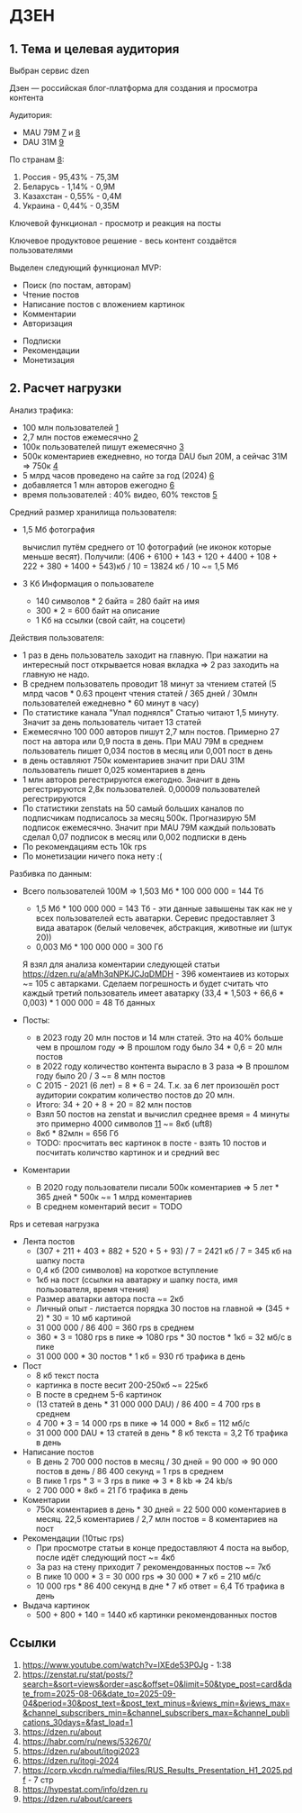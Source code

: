 # ДЗЕН

## 1. Тема и целевая аудитория

Выбран сервис dzen

Дзен — российская блог-платформа для создания и просмотра контента

Аудитория:
- MAU 79M [7] и [8]
- DAU 31M [9]

По странам [8]:
1. Россия - 95,43% - 75,3М
2. Беларусь - 1,14% - 0,9М
3. Казахстан - 0,55% - 0,4М
4. Украина - 0,44% - 0,35М

Ключевой функционал - просмотр и реакция на посты

Ключевое продуктовое решение - весь контент создаётся пользователями

Выделен следующий функционал MVP:
- Поиск (по постам, авторам)
- Чтение постов
- Написание постов с вложением картинок
- Комментарии
- Авторизация
+ Подписки
+ Рекомендации
+ Монетизация

## 2. Расчет нагрузки

Анализ трафика:

- 100 млн пользователей [1]
- 2,7 млн постов ежемесячно [2]
- 100к пользователей пишут ежемесячно [3]
- 500к коментариев ежедневно, но тогда DAU был 20М, а сейчас 31М => 750к [4]
- 5 млрд часов проведено на сайте за год (2024) [6]
- добавляется 1 млн авторов ежегодно [6]
- время пользователей : 40% видео, 60% текстов [5]

Средний размер хранилища пользователя:
- 1,5 Мб фотография

  вычислил путём среднего от 10 фотографий (не иконок которые меньше весят). Получили: (406 + 6100 + 143 + 120 + 4400 + 108 + 222 + 380 + 1400 + 543)кб / 10 = 13824 кб / 10 ~= 1,5 Мб

- 3 Кб Информация о пользователе
  - 140 символов * 2 байта = 280 байт на имя
  - 300 * 2 = 600 байт на описание
  - 1 Кб на ссылки (свой сайт, на соцсети)

Действия пользователя:

- 1 раз в день пользователь заходит на главную. При нажатии на интересный пост открывается новая вкладка => 2 раз заходить на главную не надо.
- В среднем пользователь проводит 18 минут за чтением статей (5 млрд часов * 0.63 процент чтения статей / 365 дней / 30млн пользователей ежедневно * 60 минут в часу)
- По статистике канала "Упал поднялся" Статью читают 1,5 минуту. Значит за день пользователь читает 13 статей
- Ежемесячно 100 000 авторов пишут 2,7 млн постов. Примерно 27 пост на автора или 0,9 поста в день. При MAU 79M в среднем пользователь пишет 0,034 постов в месяц или 0,001 пост в день
- в день оставляют 750к коментариев значит при DAU 31M пользователь пишет 0,025 коментариев в день
- 1 млн авторов регестрируются ежегодно. Значит в день регестрируются 2,8к пользователей. 0,00009 пользователей регестрируются
- По статистики zenstats на 50 самый больших каналов по подписчикам подписалось за месяц 500к. Прогназирую 5М подписок ежемесячно. Значит при MAU 79M каждый пользовать сделал 0,07 подписок в месяц или 0,002 подписки в день
- По рекомендациям есть 10k rps
- По монетизации ничего пока нету :(

Разбивка по данным:
- Всего пользователей 100М => 1,503 Мб * 100 000 000 = 144 Тб
  - 1,5 Мб * 100 000 000 = 143 Тб - эти данные завышены так как не у всех пользователей есть аватарки. Серевис предоставляет 3 вида аватарок (белый человечек, абстракция, животные ии (штук 20))
  - 0,003 Мб * 100 000 000 = 300 Гб

  Я взял для анализа коментарии следующей статьи https://dzen.ru/a/aMh3qNPKJCJqDMDH - 396 коментаиев из которых ~= 105 с автарками. Сделаем погрешность и будет считать что каждый третий пользователь имеет аватарку (33,4 * 1,503 + 66,6 * 0,003) * 1 000 000 = 48 Тб данных
- Посты:
  - в 2023 году 20 млн постов и 14 млн статей. Это на 40% больше чем в прошлом году => В прошлом году было 34 * 0,6 = 20 млн постов
  - в 2022 году количество контента вырасло в 3 раза => В прошлом году было 20 / 3 ~= 8 млн постов
  - С 2015 - 2021 (6 лет) = 8 * 6 = 24. Т.к. за 6 лет произошёл рост аудитории сократим количество постов до 20 млн.
  - Итого: 34 + 20 + 8 + 20 = 82 млн постов
  - Взял 50 постов на zenstat и вычислил среднее время = 4 минуты это примерно 4000 символов [11] ~= 8кб (uft8)
  - 8кб * 82млн = 656 Гб
  - TODO: просчитать вес картинок в посте - взять 10 постов и посчитать количство картинок и и средний вес
- Коментарии
  - В 2020 году пользователи писали 500к коментариев => 5 лет * 365 дней * 500к ~= 1 млрд коментариев
  - В среднем коментарий весит = TODO 

Rps и сетевая нагрузка
- Лента постов
  - (307 + 211 + 403 + 882 + 520 + 5 + 93) / 7 = 2421 кб / 7 = 345 кб на шапку поста
  - 0,4 кб (200 символов) на короткое вступление
  - 1кб на пост (ссылки на аватарку и шапку поста, имя пользователя, время чтения)
  - Размер аватарки автора поста ~= 2кб
  - Личный опыт - листается порядка 30 постов на главной => (345 + 2) * 30 = 10 мб картиной
  - 31 000 000 / 86 400 = 360 rps в среднем
  - 360 * 3 = 1080 rps в пике => 1080 rps * 30 постов * 1кб = 32 мб/с в пике
  - 31 000 000 * 30 постов * 1 кб = 930 гб трафика в день
- Пост
  - 8 кб текст поста
  - картинка в посте весит 200-250кб ~= 225кб
  - В посте в среднем 5-6 картинок
  - (13 статей в день * 31 000 000 DAU) / 86 400 = 4 700 rps в среднем
  - 4 700 * 3  = 14 000 rps в пике => 14 000 * 8кб = 112 мб/c
  - 31 000 000 DAU * 13 статей в день * 8 кб текста = 3,2 Тб трафика в день
- Написание постов
  - В день 2 700 000 постов в месяц / 30 дней = 90 000 => 90 000 постов в день / 86 400 секунд = 1 rps в среднем
  - В пике 1 rps * 3 = 3 rps в пике => 3 * 8 kb => 24 kb/s
  - 2 700 000 * 8кб = 21 Гб трафика в день
- Коментарии
  - 750к коментариев в день * 30 дней = 22 500 000 коментариев в месяц. 22,5 коментариев / 2,7 млн постов = 8 коментариев на пост
- Рекомендации (10тыс rps)
  - При просмотре статьи в конце предоставляют 4 поста на выбор, после идёт следующий пост ~= 4кб
  - За раз на стену приходит 7 рекомендованных постов ~= 7кб
  - В пике 10 000 * 3 = 30 000 rps => 30 000 * 7 кб = 210 мб/с
  - 10 000 rps * 86 400 секунд в дне * 7 кб ответ = 6,4 Тб трафика в день
- Выдача картинок
  - 500 + 800 + 140 = 1440 кб картинки рекомендованных постов

## Ссылки

1. https://www.youtube.com/watch?v=IXEde53P0Jg - 1:38
2. https://zenstat.ru/stat/posts/?search=&sort=views&order=asc&offset=0&limit=50&type_post=card&date_from=2025-08-06&date_to=2025-09-04&period=30&post_text=&post_text_minus=&views_min=&views_max=&channel_subscribers_min=&channel_subscribers_max=&channel_publications_30days=&fast_load=1
3. https://dzen.ru/about
4. https://habr.com/ru/news/532670/
5. https://dzen.ru/about/itogi2023
6. https://dzen.ru/itogi-2024
7. https://corp.vkcdn.ru/media/files/RUS_Results_Presentation_H1_2025.pdf - 7 стр
8. https://hypestat.com/info/dzen.ru
9. https://dzen.ru/about/careers


[1]: https://www.youtube.com/watch?v=IXEde53P0Jg
[2]: https://zenstat.ru/stat/posts/?search=&sort=views&order=asc&offset=0&limit=50&type_post=card&date_from=2025-08-06&date_to=2025-09-04&period=30&post_text=&post_text_minus=&views_min=&views_max=&channel_subscribers_min=&channel_subscribers_max=&channel_publications_30days=&fast_load=1
[3]: https://dzen.ru/about
[4]: https://habr.com/ru/news/532670/
[5]: https://dzen.ru/about/itogi2023
[6]: https://dzen.ru/itogi-2024
[7]: https://corp.vkcdn.ru/media/files/RUS_Results_Presentation_H1_2025.pdf
[8]: https://hypestat.com/info/dzen.ru
[9]: https://dzen.ru/about/careers
[10]: https://dzen.ru/a/ZYWi7bChZQJnLS9d
[11]: https://dzen.ru/a/aH3qbkqCAA5vD3ht
